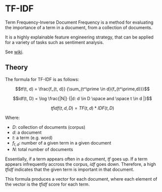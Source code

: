 # TF-IDF
Term Frequency-Inverse Document Frequency is a method for evaluating the importance of a term in a document, from a collection of documents.

It is a highly explainable feature engineering strategy, that can be applied for a variety of tasks such as sentiment analysis.

See [wiki](https://en.wikipedia.org/wiki/Tf%E2%80%93idf).

## Theory
The formula for TF-IDF is as follows:

$$tf(t, d) = \frac{f_{t, d}} {\sum_{t^\prime \in d}{f_{t^\prime,d}}}$$

$$idf(t, D) = \log \frac{|N|} {|d: d \in D \space and \space t \in d |}$$

$$tfidf(t, d, D) = TF(t, d) * IDF(t, D)$$


Where:
* $D$: collection of documents (corpus)
* $d$: a document
* $t$: a term (e.g. word)
* $f_{t, d}$: number of a given term in a given document
* $N$: total number of documents

Essentially, if a term appears often in a document, $tf$ goes up. If a term appears infrequently accross the corpus, $idf$ goes down. Therefore, a high $tfidf$ indicates that the given term is important in that document.

This formula produces a vector for each document, where each element of the vector is the $tfidf$ score for each term.
